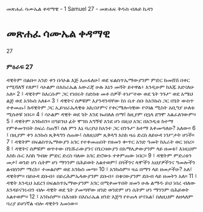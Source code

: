 ﻿
 መጽሐፈ ሳሙኤል ቀዳማዊ - 1 Samuel 27 - መጽሐፍ ቅዱስ ብሉይ ኪዳን
# መጽሐፈ ሳሙኤል ቀዳማዊ
27
### ምዕራፍ 27
ዳዊትም በልቡ። አንድ ቀን በሳኦል እጅ እጠፋለሁ፤ ወደ ፍልስጥኤማውያንም ምድር ከመሸሽ በቀር የሚሻለኝ የለም፤ ሳኦልም በእስራኤል አውራጃ ሁሉ እኔን መሻት ይተዋል፥ እንዲሁም ከእጁ እድናለሁ አለ።
2 ፤ ዳዊትም ከእርሱም ጋር የነበሩት ስድስቱ መቶ ሰዎች ተነሥተው ወደ ጌት ንጉሥ ወደ አሜህ ልጅ ወደ አንኩስ አለፉ።
3 ፤ ዳዊትና ሰዎቹም እያንዳንዳቸው ከነ ቤተ ሰቡ ከአንኩስ ጋር በጌት ውስጥ ተቀመጡ፤ ከዳዊትም ጋር ኢይዝራኤላዊቱ አኪናሆምና የቀርሜሎሳዊው የናባል ሚስት አቢግያ ሁለቱ ሚስቶቹ ነበሩ።
4 ፤ ሳኦልም ዳዊት ወደ ጌት እንደ ኰበለለ ሰማ፤ ከዚያም በኋላ ደግሞ አልፈለገውም።
5 ፤ ዳዊትም አንኩስን። በዓይንህ ፊት ሞገስ አግኝቼ እንደ ሆነ በዚህ አገር በአንዲቱ ከተማ የምቀመጥበት ስፍራ ስጠኝ፤ ስለ ምን እኔ ባሪያህ ከአንተ ጋር በንጉሥ ከተማ እቀመጣለሁ? አለው።
6 ፤ በዚያም ቀን አንኩስ ጺቅላግን ሰጠው፤ ስለዚህም ጺቅላግ እስከ ዛሬ ድረስ ለይሁዳ ነገሥታት ሆነች።
7 ፤ ዳዊትም በፍልስጥኤማውያን አገር የተቀመጠበት የዘመን ቍጥር አንድ ዓመት ከአራት ወር ነበረ።
8 ፤ ዳዊትና ሰዎቹም ወጥተው በጌሹራውያንና በጌርዛውያን በአማሌቃውያንም ላይ ዘመቱ፤ እነዚህም እስከ ሱር እስከ ግብጽ ምድር ድረስ ባለው አገር ድሮውኑ ተቀምጠው ነበር።
9 ፤ ዳዊትም ምድሪቱን መታ፤ ወንድ ሆነ ሴትም ሆነ ማንንም በሕይወት አልተወም፤ በጎችንና ላሞችን አህያዎችንና ግመሎችን ልብስንም ማረከ፥ ተመልሶም ወደ አንኩስ መጣ።
10 ፤ አንኩስም። ዛሬ በማን ላይ ዘመታችሁ? አለ፤ ዳዊትም። በይሁዳ ደቡብ፥ በይረሕምኤላውያንም ደቡብ፥ በቄናውያንም ደቡብ ላይ ዘመትን አለ።
11 ፤ ዳዊት እንዲህ አደረገ በፍልስጥኤማውያንም አገር በሚቀመጥበት ዘመን ሁሉ ልማዱ ይህ ነበረ ብለው እንዳይናገሩብን ብሎ ዳዊት ወደ ጌት ያመጣቸው ዘንድ ወንድም ሆነ ሴትም ሆነ ማንንም በሕይወት አልተወም።
12 ፤ አንኩስም። በሕዝቡ በእስራኤል ዘንድ እጅግ የተጠላ ሆኖአል፤ ስለዚህም ለዘላለም ባሪያ ይሆነኛል ብሎ ዳዊትን አመነው። 
